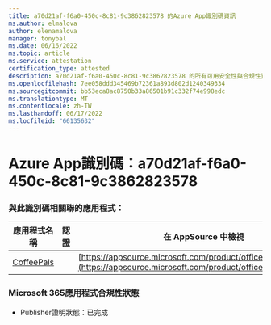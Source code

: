 ```yaml
---
title: a70d21af-f6a0-450c-8c81-9c3862823578 的Azure App識別碼資訊
ms.author: elmalova
author: elenamalova
manager: tonybal
ms.date: 06/16/2022
ms.topic: article
ms.service: attestation
certification_type: attested
description: a70d21af-f6a0-450c-8c81-9c3862823578 的所有可用安全性與合規性資訊。
ms.openlocfilehash: 7ee058ddd345469b72361a893d802d1240349334
ms.sourcegitcommit: bb53eca8ac8750b33a86501b91c332f74e998edc
ms.translationtype: MT
ms.contentlocale: zh-TW
ms.lasthandoff: 06/17/2022
ms.locfileid: "66135632"
---
```

# <a name="azure-app-id-a70d21af-f6a0-450c-8c81-9c3862823578"></a>Azure App識別碼：a70d21af-f6a0-450c-8c81-9c3862823578


### <a name="apps-associated-with-this-id"></a>與此識別碼相關聯的應用程式：
| **應用程式名稱** | **認證** | **在 AppSource 中檢視** |
|--------------|---------------|-----------------------|
| [CoffeePals](../forward/WA200003040.md) |  | [https://appsource.microsoft.com/product/office/WA200003040](https://appsource.microsoft.com/product/office/WA200003040) |

### <a name="microsoft-365-app-compliance-status"></a>Microsoft 365應用程式合規性狀態
- Publisher證明狀態：已完成
